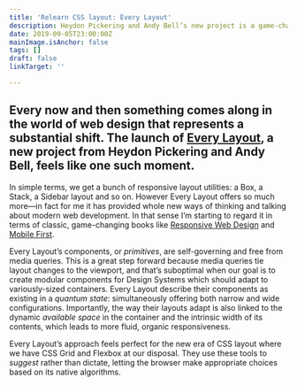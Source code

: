 ```yaml
---
title: 'Relearn CSS layout: Every Layout'
description: Heydon Pickering and Andy Bell’s new project is a game-changer
date: 2019-09-05T23:00:00Z
mainImage.isAnchor: false
tags: []
draft: false
linkTarget: ''

---
```

Every now and then something comes along in the world of web design that represents a substantial shift. The launch of [Every Layout](https://every-layout.dev/), a new project from Heydon Pickering and Andy Bell, feels like one such moment.
---

In simple terms, we get a bunch of responsive layout utilities: a Box, a Stack, a Sidebar layout and so on. However Every Layout offers so much more—in fact for me it has provided whole new ways of thinking and talking about modern web development. In that sense I’m starting to regard it in terms of classic, game-changing books like [Responsive Web Design](https://abookapart.com/products/responsive-web-design) and [Mobile First](https://abookapart.com/products/mobile-first).

Every Layout’s components, or _primitives_, are self-governing and free from media queries. This is a great step forward because media queries tie layout changes to the viewport, and that’s suboptimal when our goal is to create modular components for Design Systems which should adapt to variously-sized containers. Every Layout describe their components as existing in a _quantum state_: simultaneously offering both narrow and wide configurations. Importantly, the way their layouts adapt is also linked to the dynamic _available space_ in the container and the intrinsic width of its contents, which leads to more fluid, organic responsiveness.

Every Layout’s approach feels perfect for the new era of CSS layout where we have CSS Grid and Flexbox at our disposal. They use these tools to _suggest_ rather than dictate, letting the browser make appropriate choices based on its native algorithms.